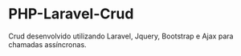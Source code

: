 # PHP-Laravel-Crud
Crud desenvolvido utilizando Laravel, Jquery, Bootstrap e Ajax para chamadas assíncronas.
